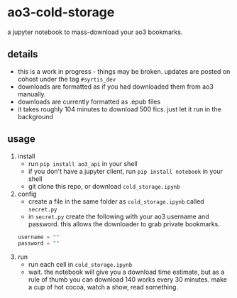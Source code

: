# ao3-cold-storage
a jupyter notebook to mass-download your ao3 bookmarks. 

## details
- this is a work in progress - things may be broken. updates are posted on cohost under the tag `#syrtis_dev`
- downloads are formatted as if you had downloaded them from ao3 manually.
- downloads are currently formatted as .epub files
- it takes roughly 104 minutes to download 500 fics. just let it run in the background


## usage
1. install
    - run `pip install ao3_api` in your shell
    - if you don't have a jupyter client, run `pip install notebook` in your shell
    - git clone this repo, or download `cold_storage.ipynb`
2. config 
    - create a file in the same folder as `cold_storage.ipynb` called `secret.py`
    - in `secret.py` create the following with your ao3 username and password. this allows the downloader to grab private bookmarks.
    ```python
    username = ""
    password = ""
    ```
3. run
    - run each cell in `cold_storage.ipynb`
    - wait. the notebook will give you a download time estimate, but as a rule of thumb you can download 140 works every 30 minutes. make a cup of hot cocoa, watch a show, read something.